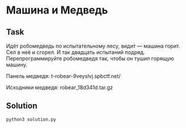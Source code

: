 # Машина и Медведь

## Task
Идёт робомедведь по испытательному лесу, видит — машина горит. Сел в неё и сгорел. И так двадцать испытаний подряд. Перепрограммируйте робомедведя так, чтобы он тушил горящую машину.

Панель медведя: t-robear-9veyslvj.spbctf.net/

Исходники медведя: robear_18d341d.tar.gz

## Solution

```bash
python3 solution.py
```
